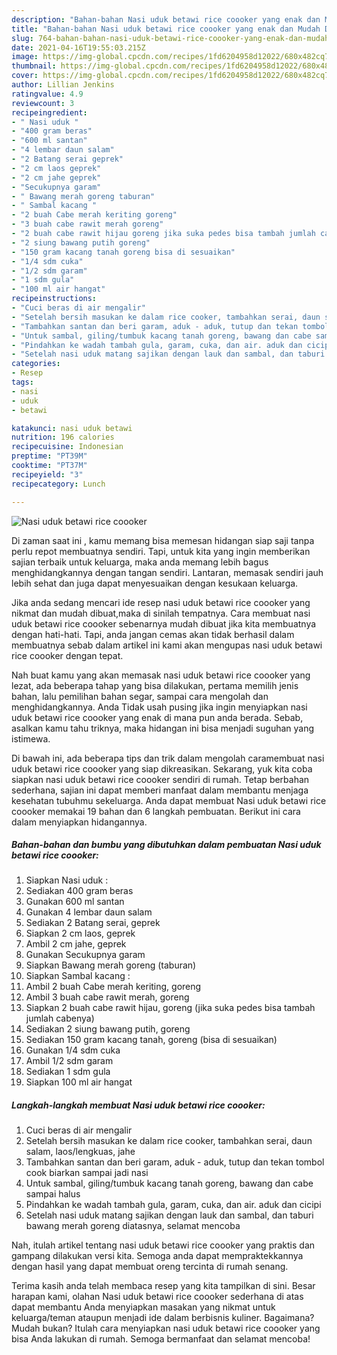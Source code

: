 ```yaml
---
description: "Bahan-bahan Nasi uduk betawi rice coooker yang enak dan Mudah Dibuat"
title: "Bahan-bahan Nasi uduk betawi rice coooker yang enak dan Mudah Dibuat"
slug: 764-bahan-bahan-nasi-uduk-betawi-rice-coooker-yang-enak-dan-mudah-dibuat
date: 2021-04-16T19:55:03.215Z
image: https://img-global.cpcdn.com/recipes/1fd6204958d12022/680x482cq70/nasi-uduk-betawi-rice-coooker-foto-resep-utama.jpg
thumbnail: https://img-global.cpcdn.com/recipes/1fd6204958d12022/680x482cq70/nasi-uduk-betawi-rice-coooker-foto-resep-utama.jpg
cover: https://img-global.cpcdn.com/recipes/1fd6204958d12022/680x482cq70/nasi-uduk-betawi-rice-coooker-foto-resep-utama.jpg
author: Lillian Jenkins
ratingvalue: 4.9
reviewcount: 3
recipeingredient:
- " Nasi uduk "
- "400 gram beras"
- "600 ml santan"
- "4 lembar daun salam"
- "2 Batang serai geprek"
- "2 cm laos geprek"
- "2 cm jahe geprek"
- "Secukupnya garam"
- " Bawang merah goreng taburan"
- " Sambal kacang "
- "2 buah Cabe merah keriting goreng"
- "3 buah cabe rawit merah goreng"
- "2 buah cabe rawit hijau goreng jika suka pedes bisa tambah jumlah cabenya"
- "2 siung bawang putih goreng"
- "150 gram kacang tanah goreng bisa di sesuaikan"
- "1/4 sdm cuka"
- "1/2 sdm garam"
- "1 sdm gula"
- "100 ml air hangat"
recipeinstructions:
- "Cuci beras di air mengalir"
- "Setelah bersih masukan ke dalam rice cooker, tambahkan serai, daun salam, laos/lengkuas, jahe"
- "Tambahkan santan dan beri garam, aduk - aduk, tutup dan tekan tombol cook biarkan sampai jadi nasi"
- "Untuk sambal, giling/tumbuk kacang tanah goreng, bawang dan cabe sampai halus"
- "Pindahkan ke wadah tambah gula, garam, cuka, dan air. aduk dan cicipi"
- "Setelah nasi uduk matang sajikan dengan lauk dan sambal, dan taburi bawang merah goreng diatasnya, selamat mencoba"
categories:
- Resep
tags:
- nasi
- uduk
- betawi

katakunci: nasi uduk betawi 
nutrition: 196 calories
recipecuisine: Indonesian
preptime: "PT39M"
cooktime: "PT37M"
recipeyield: "3"
recipecategory: Lunch

---
```



![Nasi uduk betawi rice coooker](https://img-global.cpcdn.com/recipes/1fd6204958d12022/680x482cq70/nasi-uduk-betawi-rice-coooker-foto-resep-utama.jpg)

Di zaman  saat ini , kamu memang bisa memesan hidangan siap saji tanpa perlu repot membuatnya sendiri. Tapi, untuk kita yang ingin memberikan sajian terbaik untuk keluarga, maka anda memang lebih bagus menghidangkannya dengan tangan sendiri. Lantaran, memasak sendiri jauh lebih sehat dan juga dapat menyesuaikan dengan kesukaan keluarga.

Jika anda sedang mencari ide resep nasi uduk betawi rice coooker yang nikmat dan mudah dibuat,maka di sinilah tempatnya. Cara membuat nasi uduk betawi rice coooker  sebenarnya mudah dibuat jika kita membuatnya dengan hati-hati. Tapi, anda jangan cemas akan tidak berhasil dalam membuatnya 
sebab dalam artikel ini kami akan mengupas nasi uduk betawi rice coooker dengan tepat.  



Nah buat kamu yang akan memasak nasi uduk betawi rice coooker yang lezat, ada beberapa tahap yang bisa dilakukan, pertama memilih jenis bahan, lalu pemilihan bahan segar, sampai cara mengolah dan menghidangkannya. Anda Tidak usah pusing jika ingin menyiapkan nasi uduk betawi rice coooker yang enak di mana pun anda berada. Sebab, asalkan kamu  tahu triknya, maka hidangan ini bisa menjadi suguhan yang istimewa.

Di bawah ini, ada beberapa tips dan trik dalam mengolah caramembuat nasi uduk betawi rice coooker yang siap dikreasikan. Sekarang, yuk kita coba siapkan nasi uduk betawi rice coooker sendiri di rumah. Tetap berbahan sederhana, sajian ini dapat memberi manfaat dalam membantu menjaga kesehatan tubuhmu sekeluarga. Anda dapat membuat Nasi uduk betawi rice coooker memakai 19 bahan dan 6 langkah pembuatan. Berikut ini cara dalam menyiapkan hidangannya.

<!--inarticleads1-->

##### Bahan-bahan dan bumbu yang dibutuhkan dalam pembuatan Nasi uduk betawi rice coooker:

1. Siapkan  Nasi uduk :
1. Sediakan 400 gram beras
1. Gunakan 600 ml santan
1. Gunakan 4 lembar daun salam
1. Sediakan 2 Batang serai, geprek
1. Siapkan 2 cm laos, geprek
1. Ambil 2 cm jahe, geprek
1. Gunakan Secukupnya garam
1. Siapkan  Bawang merah goreng (taburan)
1. Siapkan  Sambal kacang :
1. Ambil 2 buah Cabe merah keriting, goreng
1. Ambil 3 buah cabe rawit merah, goreng
1. Siapkan 2 buah cabe rawit hijau, goreng (jika suka pedes bisa tambah jumlah cabenya)
1. Sediakan 2 siung bawang putih, goreng
1. Sediakan 150 gram kacang tanah, goreng (bisa di sesuaikan)
1. Gunakan 1/4 sdm cuka
1. Ambil 1/2 sdm garam
1. Sediakan 1 sdm gula
1. Siapkan 100 ml air hangat




<!--inarticleads2-->

##### Langkah-langkah membuat Nasi uduk betawi rice coooker:

1. Cuci beras di air mengalir
1. Setelah bersih masukan ke dalam rice cooker, tambahkan serai, daun salam, laos/lengkuas, jahe
1. Tambahkan santan dan beri garam, aduk - aduk, tutup dan tekan tombol cook biarkan sampai jadi nasi
1. Untuk sambal, giling/tumbuk kacang tanah goreng, bawang dan cabe sampai halus
1. Pindahkan ke wadah tambah gula, garam, cuka, dan air. aduk dan cicipi
1. Setelah nasi uduk matang sajikan dengan lauk dan sambal, dan taburi bawang merah goreng diatasnya, selamat mencoba




Nah, itulah artikel tentang  nasi uduk betawi rice coooker  yang praktis dan gampang dilakukan versi kita. Semoga anda dapat mempraktekkannya dengan hasil yang dapat membuat oreng tercinta di rumah senang. 

Terima kasih anda telah membaca resep yang kita tampilkan di sini. Besar harapan kami, olahan  Nasi uduk betawi rice coooker sederhana di atas dapat membantu Anda menyiapkan masakan yang nikmat untuk keluarga/teman ataupun menjadi ide dalam berbisnis kuliner. Bagaimana? Mudah bukan? Itulah cara menyiapkan nasi uduk betawi rice coooker yang bisa Anda lakukan di rumah. Semoga bermanfaat dan selamat mencoba!

